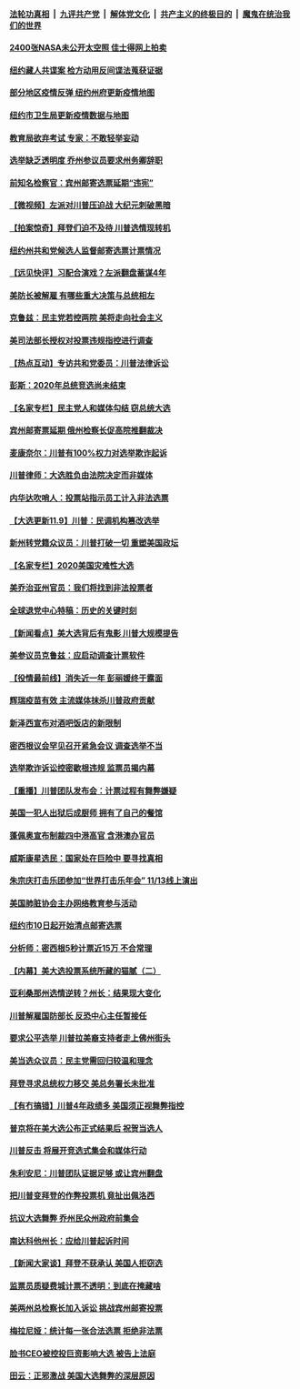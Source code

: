 

####  [法轮功真相](../../../../basic/blob/master/README.md?t=11101731) &nbsp;|&nbsp; [九评共产党](../../../../9ping.md/blob/master/README.md?t=11101731) &nbsp;|&nbsp; [解体党文化](../../../../jtdwh.md/blob/master/README.md?t=11101731)  &nbsp;|&nbsp; [共产主义的终极目的](../../../../gczydzjmd.md/blob/master/README.md?t=11101731) &nbsp;|&nbsp; [魔鬼在统治我们的世界](../../../../mgztzwmdsj.md/blob/master/README.md?t=11101731) 

#### [2400张NASA未公开太空照 佳士得网上拍卖](../pages/nsc412/n12538214.md?t=11101731) 

#### [纽约藏人共谍案 检方动用反间谍法蒐获证据](../pages/nsc412/n12537882.md?t=11101731) 

#### [部分地区疫情反弹 纽约州府更新疫情地图](../pages/nsc412/n12537971.md?t=11101731) 

#### [纽约市卫生局更新疫情数据与地图](../pages/nsc412/n12537969.md?t=11101731) 

#### [教育局欲弃考试 专家：不敢轻举妄动](../pages/nsc412/n12537978.md?t=11101731) 

#### [选举缺乏透明度 乔州参议员要求州务卿辞职](../pages/nsc412/n12537944.md?t=11101731) 

#### [前知名检察官：宾州邮寄选票延期“违宪”](../pages/nsc412/n12537699.md?t=11101731) 

#### [【微视频】左派对川普压迫战 大纪元刺破黑暗](../pages/nsc412/n12537864.md?t=11101731) 

#### [【拍案惊奇】拜登们迫不及待 川普选情现转机](../pages/nsc412/n12537579.md?t=11101731) 

#### [纽约州共和党候选人监督邮寄选票计票情况](../pages/nsc412/n12537964.md?t=11101731) 

#### [【远见快评】习配合演戏？左派翻盘蓄谋4年](../pages/nsc412/n12537513.md?t=11101731) 

#### [美防长被解雇 有哪些重大决策与总统相左](../pages/nsc412/n12537694.md?t=11101731) 

#### [克鲁兹：民主党若控两院 美将走向社会主义](../pages/nsc412/n12537730.md?t=11101731) 

#### [美司法部长授权对投票违规指控进行调查](../pages/nsc412/n12537644.md?t=11101731) 

#### [【热点互动】专访共和党委员：川普法律诉讼](../pages/nsc412/n12537140.md?t=11101731) 

#### [彭斯：2020年总统竞选尚未结束](../pages/nsc412/n12537582.md?t=11101731) 

#### [【名家专栏】民主党人和媒体勾结 窃总统大选](../pages/nsc412/n12536392.md?t=11101731) 

#### [宾州邮寄票延期 俄州检察长促高院推翻裁决](../pages/nsc412/n12536973.md?t=11101731) 

#### [麦康奈尔：川普有100%权力对选举欺诈起诉](../pages/nsc412/n12537352.md?t=11101731) 

#### [川普律师：大选胜负由法院决定而非媒体](../pages/nsc412/n12537431.md?t=11101731) 

#### [内华达吹哨人：投票站指示员工计入非法选票](../pages/nsc412/n12537367.md?t=11101731) 

#### [【大选更新11.9】川普：民调机构篡改选举](../pages/nsc412/n12535884.md?t=11101731) 

#### [新州转党籍众议员：川普打破一切 重塑美国政坛](../pages/nsc412/n12537362.md?t=11101731) 

#### [【名家专栏】2020美国灾难性大选](../pages/nsc412/n12536131.md?t=11101731) 

#### [美乔治亚州官员：我们将找到非法投票者](../pages/nsc412/n12537355.md?t=11101731) 

#### [全球退党中心特稿：历史的关键时刻](../pages/nsc412/n12537150.md?t=11101731) 

#### [【新闻看点】美大选背后有鬼影 川普大规模提告](../pages/nsc412/n12537339.md?t=11101731) 

#### [美参议员克鲁兹：应启动调查计票软件](../pages/nsc412/n12537069.md?t=11101731) 

#### [【役情最前线】消失近一年 彭丽媛终于露面](../pages/nsc412/n12537116.md?t=11101731) 

#### [辉瑞疫苗有效 主流媒体抹杀川普政府贡献](../pages/nsc412/n12537240.md?t=11101731) 

#### [新泽西宣布对酒吧饭店的新限制](../pages/nsc412/n12537313.md?t=11101731) 

#### [密西根议会罕见召开紧急会议 调查选举不当](../pages/nsc412/n12537147.md?t=11101731) 

#### [选举欺诈诉讼控密歇根违规 监票员揭内幕](../pages/nsc412/n12537293.md?t=11101731) 

#### [【重播】川普团队发布会：计票过程有舞弊嫌疑](../pages/nsc412/n12537230.md?t=11101731) 

#### [美国一犯人出狱后成厨师 拥有了自己的餐馆](../pages/nsc412/n12536368.md?t=11101731) 

#### [蓬佩奥宣布制裁四中港高官 含港澳办官员](../pages/nsc412/n12537153.md?t=11101731) 

#### [威斯康星选民：国家处在巨险中 要寻找真相](../pages/nsc412/n12536739.md?t=11101731) 

#### [朱宗庆打击乐团参加“世界打击乐年会” 11/13线上演出](../pages/nsc412/n12537213.md?t=11101731) 

#### [美国肺脏协会主办网络教育参与活动](../pages/nsc412/n12537164.md?t=11101731) 

#### [纽约市10日起开始清点邮寄选票](../pages/nsc412/n12537166.md?t=11101731) 

#### [分析师：密西根5秒计票近15万 不合常理](../pages/nsc412/n12536974.md?t=11101731) 

#### [【内幕】美大选投票系统所藏的猫腻（二）](../pages/nsc412/n12536712.md?t=11101731) 

#### [亚利桑那州选情逆转？州长：结果现大变化](../pages/nsc412/n12536979.md?t=11101731) 

#### [川普解雇国防部长 反恐中心主任暂接任](../pages/nsc412/n12536697.md?t=11101731) 

#### [要求公平选举 川普拉美裔支持者走上佛州街头](../pages/nsc412/n12536927.md?t=11101731) 

#### [美当选众议员：民主党需回归较温和理念](../pages/nsc412/n12536928.md?t=11101731) 

#### [拜登寻求总统权力移交 美总务署长未批准](../pages/nsc412/n12536789.md?t=11101731) 

#### [【有冇搞错】川普4年政绩多 美国须正视舞弊指控](../pages/nsc412/n12536779.md?t=11101731) 

#### [普京将在美大选公布正式结果后 祝贺当选人](../pages/nsc412/n12536561.md?t=11101731) 

#### [川普反击 将展开竞选式集会和媒体行动](../pages/nsc412/n12536691.md?t=11101731) 

#### [朱利安尼：川普团队证据足够 或让宾州翻盘](../pages/nsc412/n12536615.md?t=11101731) 

#### [把川普变拜登的作弊投票机 竟扯出佩洛西](../pages/nsc412/n12536635.md?t=11101731) 

#### [抗议大选舞弊 乔州民众州政府前集会](../pages/nsc412/n12536609.md?t=11101731) 

#### [南达科他州长：应给川普起诉时间](../pages/nsc412/n12536313.md?t=11101731) 

#### [【新闻大家谈】拜登不获承认 美国人拒窃选](../pages/nsc412/n12536484.md?t=11101731) 

#### [监票员质疑费城计票不透明：到底在掩藏啥](../pages/nsc412/n12536444.md?t=11101731) 

#### [美两州总检察长加入诉讼 挑战宾州邮寄投票](../pages/nsc412/n12536365.md?t=11101731) 

#### [梅拉尼娅：统计每一张合法选票 拒绝非法票](../pages/nsc412/n12536198.md?t=11101731) 

#### [脸书CEO被控投巨资影响大选 被告上法庭](../pages/nsc412/n12536137.md?t=11101731) 

#### [田云：正邪激战 美国大选舞弊的深层原因](../pages/nsc412/n12533429.md?t=11101731) 

